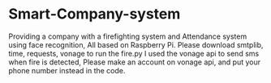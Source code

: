 # Smart-Company-system
Providing a company with a firefighting system and Attendance system using face recognition, All based on Raspberry Pi.
Please download smtplib, time, requests, vonage to run the fire.py
I used the vonage api to send sms when fire is detected, Please make an account on vonage api, and put your phone number instead in the code.
